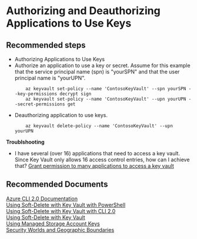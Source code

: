 <properties
	pageTitle="Authorizing and Deauthorizing Applications to Use Keys"
	description="Authorizing and Deauthorizing Applications to Use Keys"
	service="Microsoft.Keyvault"
	resource="vaults"
	authors="fhokholdMSFT"
	displayOrder="13"
	selfHelpType="resource"
	supportTopicIds="32375284"
	resourceTags="optional"
	productPesIds="15657"
	cloudEnvironments="public"
/>

# Authorizing and Deauthorizing Applications to Use Keys
## **Recommended steps**

* Authorizing Applications to Use Keys<br>
* Authorize an application to use a key or secret. Assume for this example that the service principal name (spn) is "yourSPN" and that the user principal name is "yourUPN".<br>
    ```
        az keyvault set-policy --name 'ContosoKeyVault' --spn yourSPN --key-permissions decrypt sign
        az keyvault set-policy --name 'ContosoKeyVault' --upn yourUPN --secret-permissions get
    ```
* Deauthorizing application to use keys.<br>
    ``` 
        az keyvault delete-policy --name 'ContosoKeyVault' --upn yourUPN
    ```
**Troublshooting**

* I have several (over 16) applications that need to access a key vault. Since Key Vault only allows 16 access control entries, how can I achieve that?
[Grant permission to many applications to access a key vault](https://docs.microsoft.com/azure/key-vault/key-vault-group-permissions-for-apps)<br>

## **Recommended Documents**
[Azure CLI 2.0 Documentation](https://docs.microsoft.com/cli/azure/keyvault?view=azure-cli-latest#az_keyvault_delete_policy)<br>
[Using Soft-Delete with Key Vault with PowerShell](https://docs.microsoft.com/azure/key-vault/key-vault-soft-delete-powershell)<br>
[Using Soft-Delete with Key Vault with CLI 2.0](https://docs.microsoft.com/azure/key-vault/key-vault-soft-delete-cli)<br>
[Using Soft-Delete with Key Vault](https://docs.microsoft.com/azure/key-vault/key-vault-ovw-soft-delete)<br>
[Using Managed Storage Account Keys](https://docs.microsoft.com/azure/key-vault/key-vault-ovw-storage-keys)<br>
[Security Worlds and Geographic Boundaries](https://docs.microsoft.com/azure/key-vault/key-vault-ovw-security-worlds)